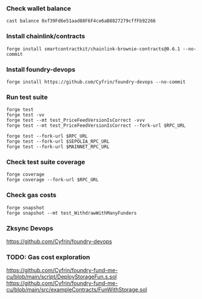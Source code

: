 ### Check wallet balance

```shell
cast balance 0xf39Fd6e51aad88F6F4ce6aB8827279cffFb92266
```

### Install chainlink/contracts

```shell
forge install smartcontractkit/chainlink-brownie-contracts@0.6.1 --no-commit
```

### Install foundry-devops

```shell
forge install https://github.com/Cyfrin/foundry-devops --no-commit
```

### Run test suite

```shell
forge test
forge test -vv
forge test --mt test_PriceFeedVersionIsCorrect -vvv
forge test --mt test_PriceFeedVersionIsCorrect --fork-url $RPC_URL

forge test --fork-url $RPC_URL
forge test --fork-url $SEPOLIA_RPC_URL
forge test --fork-url $MAINNET_RPC_URL
```

### Check test suite coverage

```shell
forge coverage
forge coverage --fork-url $RPC_URL
```

### Check gas costs

```shell
forge snapshot
forge snapshot --mt test_WithdrawWithManyFunders
```

### Zksync Devops

https://github.com/Cyfrin/foundry-devops

### TODO: Gas cost exploration

https://github.com/Cyfrin/foundry-fund-me-cu/blob/main/script/DeployStorageFun.s.sol
https://github.com/Cyfrin/foundry-fund-me-cu/blob/main/src/exampleContracts/FunWithStorage.sol
